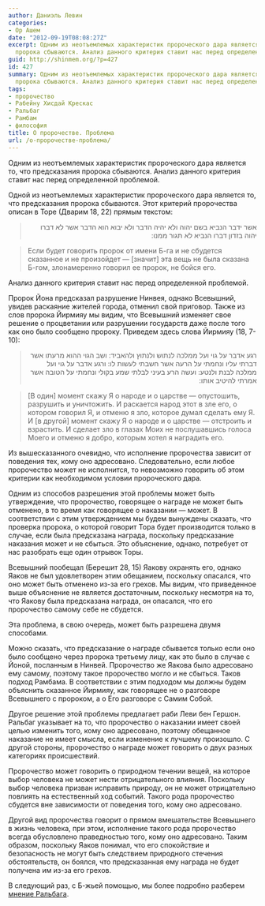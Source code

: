 ```yaml
---
author: Даниэль Левин
categories:
- Ор Ашем
date: "2012-09-19T08:08:27Z"
excerpt: Одним из неотъемлемых характеристик пророческого дара является то, что предсказания
  пророка сбываются. Анализ данного критерия ставит нас перед определенной проблемой.
guid: http://shinmem.org/?p=427
id: 427
summary: Одним из неотъемлемых характеристик пророческого дара является то, что предсказания
  пророка сбываются. Анализ данного критерия ставит нас перед определенной проблемой.
tags:
- пророчество
- Рабейну Хисдай Крескас
- Ральбаг
- Рамбам
- философия
title: О пророчестве. Проблема
url: /о-пророчестве-проблема/
---
```

Одним из неотъемлемых характеристик пророческого дара является то, что предсказания пророка сбываются. Анализ данного критерия ставит нас перед определенной проблемой.<!--more-->

Одной из неотъемлемых характеристик пророческого дара является то, что предсказания пророка сбываются. Этот критерий пророчества описан в Торе (Дварим 18, 22) прямым текстом: 

<blockquote dir="rtl">
  <p>
    אשר ידבר הנביא בשם יהוה ולא יהיה הדבר ולא יבוא הוא הדבר אשר לא דברו יהוה בזדון דברו הנביא לא תגור ממנו:
  </p>
</blockquote>

> Если будет говорить пророк от имени Б-га и не сбудется сказанное и не произойдет — [значит] эта вещь не была сказана Б-гом, злонамеренно говорил ее пророк, не бойся его.

Анализ данного критерия ставит нас перед определенной проблемой. 

Пророк Йона предсказал разрушение Нинвея, однако Всевышний, увидев раскаяние жителей города, отменил свой приговор. Также из слов пророка Йирмияу мы видим, что Всевышний изменяет свое решение о процветании или разрушении государств даже после того как оно было сообщено пророку. Приведем здесь слова Йирмияу (18, 7-10): 

<blockquote dir="rtl">
  <p>
    רגע אדבר על גוי ועל ממלכה לנתוש ולנתוץ ולהאביד: ושב הגוי ההוא מרעתו אשר דברתי עליו ונחמתי על הרעה אשר חשבתי לעשות לו: ורגע אדבר על גוי ועל ממלכה לבנת ולנטע: ועשה הרע בעיני לבלתי שמע בקולי ונחמתי על הטובה אשר אמרתי להיטיב אותו:
  </p>
</blockquote>

> [В один] момент скажу Я о народе и о царстве — опустошить, разрушить и уничтожить. И раскается народ этот в зле его, о котором говорил Я, и отменю я зло, которое думал сделать ему Я. И [в другой] момент скажу Я о народе и о царстве — отстроить и взрастить. И сделает зло в глазах Моих не послушавшись голоса Моего и отменю я добро, которым хотел я наградить его.

Из вышесказанного очевидно, что исполнение пророчества зависит от поведения тех, кому оно адресовано. Следовательно, если любое пророчество может не исполнится, то невозможно говорить об этом критерии как необходимом условии пророческого дара. 

Одним из способов разрешения этой проблемы может быть утверждение, что пророчество, говорящее о награде не может быть отменено, в то время как говорящее о наказании — может. В соответствии с этим утверждением мы будем вынуждены сказать, что проверка пророка, о которой говорит Тора будет производится только в случае, если была предсказана награда, поскольку предсказание наказания может и не сбыться. Это объяснение, однако, потребует от нас разобрать еще один отрывок Торы. 

Всевышний пообещал (Берешит 28, 15) Яакову охранять его, однако Яаков не был удовлетворен этим обещанием, поскольку опасался, что оно может быть отменено из-за его грехов. Мы видим, что приведенное выше объяснение не является достаточным, поскольку несмотря на то, что Яакову была предсказана награда, он опасался, что его пророчество самому себе не сбудется. 

Эта проблема, в свою очередь, может быть разрешена двумя способами. 

Можно сказать, что предсказание о награде сбывается только если оно было сообщено через пророка третьему лицу, как это было в случае с Йоной, посланным в Нинвей. Пророчество же Яакова было адресовано ему самому, поэтому такое пророчество могло и не сбыться. Таков подход Рамбама. В соответствии с этим подходом мы должны будем объяснить сказанное Йирмияу, как говорящее не о разговоре Всевышнего с пророком, а о Его разговоре с Самим Собой. 

Другое решение этой проблемы предлагает раби Леви бен Гершон. Ральбаг указывает на то, что пророчество о наказании имеет своей целью изменить того, кому оно адресовано, поэтому обещанное наказание не имеет смысла, если изменение к лучшему произошло. С другой стороны, пророчество о награде может говорить о двух разных категориях происшествий. 

Пророчество может говорить о природном течении вещей, на которое выбор человека не может нести отрицательного влияния. Поскольку выбор человека призван исправить природу, он не может отрицательно повлиять на естественный ход событий. Такого рода пророчество сбудется вне зависимости от поведения того, кому оно адресовано. 

Другой вид пророчества говорит о прямом вмешательстве Всевышнего в жизнь человека, при этом, исполнение такого рода пророчество всегда обусловлено праведностью того, кому оно адресовано. Таким образом, поскольку Яаков понимал, что его спокойствие и безопасность не могут быть следствием природного стечения обстоятельств, он боялся, что предсказанная ему награда не будет получена им из-за его грехов. 

В следующий раз, с Б-жьей помощью, мы более подробно разберем [мнение Ральбага](http://shinmem.org/blog/post/%d0%be-%d0%bf%d1%80%d0%be%d1%80%d0%be%d1%87%d0%b5%d1%81%d1%82%d0%b2%d0%b5-%d1%80%d0%b0%d0%bb%d1%8c%d0%b1%d0%b0%d0%b3 "О пророчестве. Ральбаг").